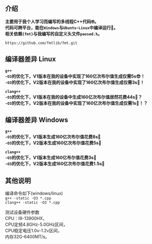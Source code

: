 ## 介绍
**主要用于我个人学习而编写的多线程C++代码🤓。**  
**代码可跨平台，能在`Windows`与`Ubuntu-Linux`中编译运行💪。**  
**相关依赖`{fmt}`与我编写的自定义头文件`paused.h`。**  
``` text
https://github.com/fmtlib/fmt.git
```
## 编译器差异 Linux
**`g++`**  
**`-O3`的优化下，V1版本在我的设备中实现了160亿次布尔值生成仅需5s😎！**  
**`-O3`的优化下，V2版本在我的设备中实现了160亿次布尔值生成仅需3s🤯！**  
  
**`clang++`**  
**`-O3`的优化下，V1版本在我的设备中生成160亿次布尔值居然花费44s🤔？**  
**`-O3`的优化下，V2版本在我的设备中实现了160亿次布尔值生成仅需1s🤯！？**  
## 编译器差异 Windows
**`g++`**  
**`-O3`的优化下，V1版本生成160亿次布尔值花费8s💪**  
**`-O3`的优化下，V2版本生成160亿次布尔值花费5s💪**  
  
**`clang++`**  
**`-O3`的优化下，V1版本生成160亿布尔值花费3s🤯**  
**`-O3`的优化下，V2版本生成160亿次布尔值花费1.5s🤯**  
## 其他说明
编译命令如下(windows/linux)  
`g++ -static -O3 *.cpp`  
`clang++ -static -O3 *.cpp`  
  
测试设备硬件参数  
CPU：I9-13900HX，  
CPU定频4.8GHz-5.0GHz区间，  
CPU稳定电压1.0v-1.2v区间，  
内存32G-6400MT/s。  
